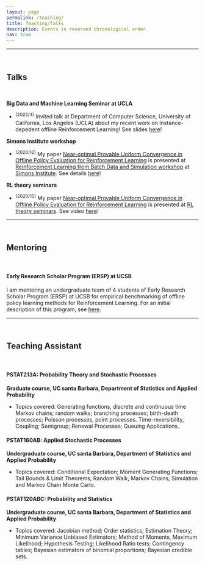 ```yaml
---
layout: page
permalink: /teaching/
title: Teaching/Talks  
description: Events in reversed chronological order.
nav: true
---
```



***

<br>

## Talks

<br>

**Big Data and Machine Learning Seminar at UCLA**

<ul>
    <li>
    	<sup>(2022/4)</sup> Invited talk at Department of Computer Science, University of California, Los Angeles (UCLA) about my recent work on Instance-depedent offline Reinforcement Learning! See slides <a href="/assets/pdf/Instance_dependent_OfflineRL_04_22_UCLA.pdf">here</a>! 
   </li>
</ul>


**Simons Institute workshop**

<ul>
    <li>
        <sup>(2020/12)</sup> My paper <a href="https://arxiv.org/abs/2007.03760">Near-optimal Provable Uniform Convergence in Offline Policy Evaluation for Reinforcement Learning</a> is presented at <a href="https://simons.berkeley.edu/workshops/rl-2020-3">Reinforcement Learning from Batch Data and Simulation workshop</a> at <a href="https://simons.berkeley.edu">Simons Institute</a>. See details <a href="https://simons.berkeley.edu/talks/tbd-243">here</a>!
   </li>
</ul>

**RL theory seminars**

<ul>
    <li>
    	<sup>(2020/10)</sup> My paper <a href="https://arxiv.org/abs/2007.03760">Near-optimal Provable Uniform Convergence in Offline Policy Evaluation for Reinforcement Learning</a> is presented at <a href="https://sites.google.com/view/rltheoryseminars/home">RL theory seminars</a>. See video <a href="https://www.youtube.com/watch?v=FWZewbQykv4">here</a>!
    </li>

</ul>

***

<br>

## Mentoring

<br>

#### Early Research Scholar Program (ERSP) at UCSB

I am mentoring an undergraduate team of 4 students of Early Research Scholar Program (ERSP) at UCSB for empirical benchmarking of offline policy learning methods for Reinforcement Learning. For an initial description of this program, see <a href="https://ersp.cs.ucsb.edu/2020-2021-projects/group-4-20202021">here</a>.



***

<br>

## Teaching Assistant 

<br>

#### PSTAT213A: Probability Theory and Stochastic Processes 

**Graduate course, UC santa Barbara, Department of Statistics and Applied Probability**

<ul>
    <li>
    	Topics covered: Generating functions, discrete and continuous time Markov chains; random walks; branching processes; birth-death processes; Poisson processes, point processes. Time-reversibility, Coupling; Semigroup; Renewal Processes; Queuing Applications.
   </li>
</ul>

#### PSTAT160AB: Applied Stochastic Processes

**Undergraduate course, UC santa Barbara, Department of Statistics and Applied Probability**

<ul>
    <li>
    	Topics covered: Conditional Expectation; Moment Generating Functions; Tail Bounds & Limit Theorems; Random Walk; Markov Chains; Simulation and Markov Chain Monte Carlo.
   </li>
</ul>


#### PSTAT120ABC: Probability and Statistics

**Undergraduate course, UC santa Barbara, Department of Statistics and Applied Probability**

<ul>
    <li>
    	Topics covered: Jacobian method; Order statistics; Estimation Theory; Minimum Variance Unbiased Estimators; Method of Moments, Maximum Likelihood; Hypothesis Testing; Likelihood Ratio tests; Contingency tables; Bayesian estimators of binomial proportions; Bayesian credible sets.
   </li>
</ul>













